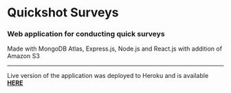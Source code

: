 # Quickshot Surveys

### Web application for conducting quick surveys  

Made with MongoDB Atlas, Express.js, Node.js and React.js with addition of Amazon S3

---

Live version of the application was deployed to Heroku and is available [**HERE**](https://quickshot-surveys.herokuapp.com/)
